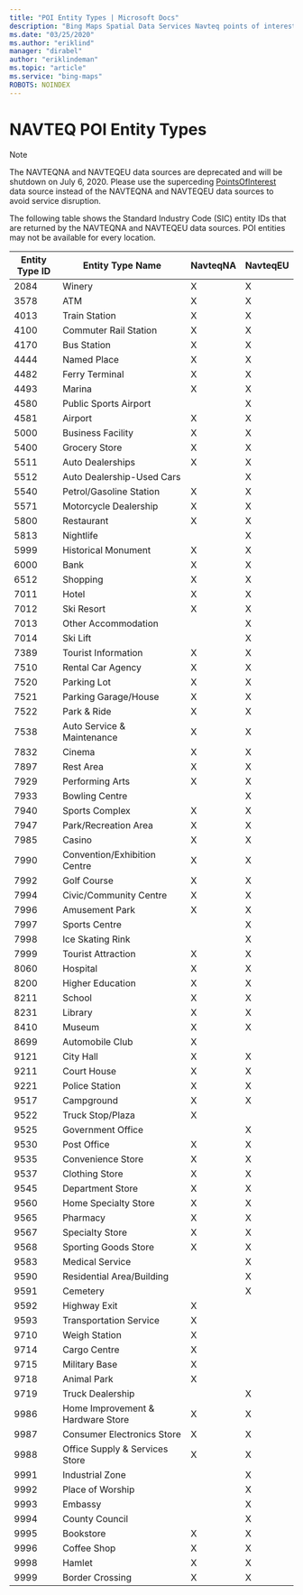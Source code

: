 ```yaml
---
title: "POI Entity Types | Microsoft Docs"
description: "Bing Maps Spatial Data Services Navteq points of interest (POI) data source category details. The NavteqNA and NavteqEU POI data sources are deprecated."
ms.date: "03/25/2020"
ms.author: "eriklind"
manager: "dirabel"
author: "eriklindeman"
ms.topic: "article"
ms.service: "bing-maps"
ROBOTS: NOINDEX
---
```

# NAVTEQ POI Entity Types

> [!NOTE]
>  The NAVTEQNA and NAVTEQEU data sources are deprecated and will be shutdown on July 6, 2020. Please use the superceding [PointsOfInterest](/bingmaps/spatial-data-services/public-data-sources/pointsofinterest) data source instead of the NAVTEQNA and NAVTEQEU data sources to avoid service disruption.

The following table shows the Standard Industry Code (SIC) entity IDs that are returned by the NAVTEQNA and NAVTEQEU data sources. POI entities may not be available for every location.  
  
|Entity Type ID|Entity Type Name|NavteqNA|NavteqEU|  
|--------------------|----------------------|--------------|--------------|  
|2084|Winery|X|X|  
|3578|ATM|X|X|  
|4013|Train Station|X|X|  
|4100|Commuter Rail Station|X|X|  
|4170|Bus Station|X|X|  
|4444|Named Place|X|X|  
|4482|Ferry Terminal|X|X|  
|4493|Marina|X|X|  
|4580|Public Sports Airport||X|  
|4581|Airport|X|X|  
|5000|Business Facility|X|X|  
|5400|Grocery Store|X|X|  
|5511|Auto Dealerships|X|X|  
|5512|Auto Dealership-Used Cars||X|  
|5540|Petrol/Gasoline Station|X|X|  
|5571|Motorcycle Dealership|X|X|  
|5800|Restaurant|X|X|  
|5813|Nightlife||X|  
|5999|Historical Monument|X|X|  
|6000|Bank|X|X|  
|6512|Shopping|X|X|  
|7011|Hotel|X|X|  
|7012|Ski Resort|X|X|  
|7013|Other Accommodation||X|  
|7014|Ski Lift||X|  
|7389|Tourist Information|X|X|  
|7510|Rental Car Agency|X|X|  
|7520|Parking Lot|X|X|  
|7521|Parking Garage/House|X|X|  
|7522|Park & Ride|X|X|  
|7538|Auto Service & Maintenance|X|X|  
|7832|Cinema|X|X|  
|7897|Rest Area|X|X|  
|7929|Performing Arts|X|X|  
|7933|Bowling Centre||X|  
|7940|Sports Complex|X|X|  
|7947|Park/Recreation Area|X|X|  
|7985|Casino|X|X|  
|7990|Convention/Exhibition Centre|X|X|  
|7992|Golf Course|X|X|  
|7994|Civic/Community Centre|X|X|  
|7996|Amusement Park|X|X|  
|7997|Sports Centre||X|  
|7998|Ice Skating Rink||X|  
|7999|Tourist Attraction|X|X|  
|8060|Hospital|X|X|  
|8200|Higher Education|X|X|  
|8211|School|X|X|  
|8231|Library|X|X|  
|8410|Museum|X|X|  
|8699|Automobile Club|X||  
|9121|City Hall|X|X|  
|9211|Court House|X|X|  
|9221|Police Station|X|X|  
|9517|Campground|X|X|  
|9522|Truck Stop/Plaza|X||  
|9525|Government Office||X|  
|9530|Post Office|X|X|  
|9535|Convenience Store|X|X|  
|9537|Clothing Store|X|X|  
|9545|Department Store|X|X|  
|9560|Home Specialty Store|X|X|  
|9565|Pharmacy|X|X|  
|9567|Specialty Store|X|X|  
|9568|Sporting Goods Store|X|X|  
|9583|Medical Service||X|  
|9590|Residential Area/Building||X|  
|9591|Cemetery||X|  
|9592|Highway Exit|X||  
|9593|Transportation Service|X||  
|9710|Weigh Station|X||  
|9714|Cargo Centre|X||  
|9715|Military Base|X||  
|9718|Animal Park|X||  
|9719|Truck Dealership||X|  
|9986|Home Improvement & Hardware Store|X|X|  
|9987|Consumer Electronics Store|X|X|  
|9988|Office Supply & Services Store|X|X|  
|9991|Industrial Zone||X|  
|9992|Place of Worship||X|  
|9993|Embassy||X|  
|9994|County Council||X|  
|9995|Bookstore|X|X|  
|9996|Coffee Shop|X|X|  
|9998|Hamlet|X|X|  
|9999|Border Crossing|X|X|
